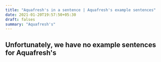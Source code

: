```yaml
---
title: "Aquafresh's in a sentence | Aquafresh's example sentences"
date: 2021-01-20T19:57:50+05:30
draft: falses
summary: "Aquafresh's"
---
```

## Unfortunately, we have no example sentences for Aquafresh's                 
